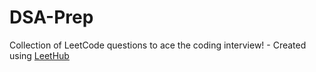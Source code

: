 # DSA-Prep
Collection of LeetCode questions to ace the coding interview! - Created using [LeetHub](https://github.com/QasimWani/LeetHub)
